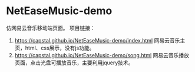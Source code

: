 # NetEaseMusic-demo

仿网易云音乐移动端页面。
项目链接：
1. https://capstal.github.io/NetEaseMusic-demo/index.html   网易云音乐主页，html、css展示，没有js功能。
2. https://capstal.github.io/NetEaseMusic-demo/song.html    网易云音乐播放页面，点击光盘可播放音乐，主要利用jquery技术。
